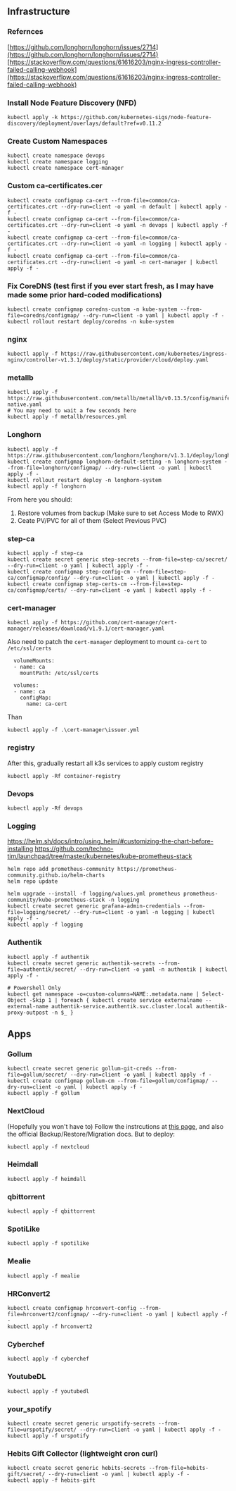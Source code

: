 ## Infrastructure

### Refernces
[https://github.com/longhorn/longhorn/issues/2714](https://github.com/longhorn/longhorn/issues/2714) <br>
[https://stackoverflow.com/questions/61616203/nginx-ingress-controller-failed-calling-webhook](https://stackoverflow.com/questions/61616203/nginx-ingress-controller-failed-calling-webhook)

### Install Node Feature Discovery (NFD)
```
kubectl apply -k https://github.com/kubernetes-sigs/node-feature-discovery/deployment/overlays/default?ref=v0.11.2
```

### Create Custom Namespaces
```
kubectl create namespace devops
kubectl create namespace logging
kubectl create namespace cert-manager
```

### Custom ca-certificates.cer
```
kubectl create configmap ca-cert --from-file=common/ca-certificates.crt --dry-run=client -o yaml -n default | kubectl apply -f -
kubectl create configmap ca-cert --from-file=common/ca-certificates.crt --dry-run=client -o yaml -n devops | kubectl apply -f -
kubectl create configmap ca-cert --from-file=common/ca-certificates.crt --dry-run=client -o yaml -n logging | kubectl apply -f -
kubectl create configmap ca-cert --from-file=common/ca-certificates.crt --dry-run=client -o yaml -n cert-manager | kubectl apply -f -
```

### Fix CoreDNS (test first if you ever start fresh, as I may have made some prior hard-coded modifications)
```
kubectl create configmap coredns-custom -n kube-system --from-file=coredns/configmap/ --dry-run=client -o yaml | kubectl apply -f -
kubectl rollout restart deploy/coredns -n kube-system
```

### nginx
```
kubectl apply -f https://raw.githubusercontent.com/kubernetes/ingress-nginx/controller-v1.3.1/deploy/static/provider/cloud/deploy.yaml
```

### metallb
```
kubectl apply -f https://raw.githubusercontent.com/metallb/metallb/v0.13.5/config/manifests/metallb-native.yaml
# You may need to wait a few seconds here
kubectl apply -f metallb/resources.yml
```

### Longhorn
```
kubectl apply -f https://raw.githubusercontent.com/longhorn/longhorn/v1.3.1/deploy/longhorn.yaml
kubectl create configmap longhorn-default-setting -n longhorn-system --from-file=longhorn/configmap/ --dry-run=client -o yaml | kubectl apply -f -
kubectl rollout restart deploy -n longhorn-system
kubectl apply -f longhorn
```
From here you should: 
1. Restore volumes from backup (Make sure to set Access Mode to RWX)
2. Ceate PV/PVC for all of them (Select Previous PVC)

### step-ca
```
kubectl apply -f step-ca
kubectl create secret generic step-secrets --from-file=step-ca/secret/ --dry-run=client -o yaml | kubectl apply -f -
kubectl create configmap step-config-cm --from-file=step-ca/configmap/config/ --dry-run=client -o yaml | kubectl apply -f -
kubectl create configmap step-certs-cm --from-file=step-ca/configmap/certs/ --dry-run=client -o yaml | kubectl apply -f -
```

### cert-manager
```
kubectl apply -f https://github.com/cert-manager/cert-manager/releases/download/v1.9.1/cert-manager.yaml
```
Also need to patch the `cert-manager` deployment to mount `ca-cert` to `/etc/ssl/certs`
```
  volumeMounts:
  - name: ca
    mountPath: /etc/ssl/certs
```
```
  volumes:
  - name: ca
    configMap:
      name: ca-cert
```
Than
```
kubectl apply -f .\cert-manager\issuer.yml
```

### registry
After this, gradually restart all k3s services to apply custom registry
```
kubectl apply -Rf container-registry
```

### Devops
```
kubectl apply -Rf devops
```

### Logging
https://helm.sh/docs/intro/using_helm/#customizing-the-chart-before-installing
https://github.com/techno-tim/launchpad/tree/master/kubernetes/kube-prometheus-stack
```
helm repo add prometheus-community https://prometheus-community.github.io/helm-charts
helm repo update

helm upgrade --install -f logging/values.yml prometheus prometheus-community/kube-prometheus-stack -n logging
kubectl create secret generic grafana-admin-credentials --from-file=logging/secret/ --dry-run=client -o yaml -n logging | kubectl apply -f -
kubectl apply -f logging
```

### Authentik
```
kubectl apply -f authentik
kubectl create secret generic authentik-secrets --from-file=authentik/secret/ --dry-run=client -o yaml -n authentik | kubectl apply -f -

# Powershell Only
kubectl get namespace -o=custom-columns=NAME:.metadata.name | Select-Object -Skip 1 | foreach { kubectl create service externalname --external-name authentik-service.authentik.svc.cluster.local authentik-proxy-outpost -n $_ }
```

## Apps
### Gollum
```
kubectl create secret generic gollum-git-creds --from-file=gollum/secret/ --dry-run=client -o yaml | kubectl apply -f -
kubectl create configmap gollum-cm --from-file=gollum/configmap/ --dry-run=client -o yaml | kubectl apply -f -
kubectl apply -f gollum
```

### NextCloud
(Hopefully you won't have to) Follow the instrcutions at [this page](/Notes/Nextcloud%20Migration.md), and also the official Backup/Restore/Migration docs. But to deploy:
```
kubectl apply -f nextcloud
```

### Heimdall
```
kubectl apply -f heimdall
```

### qbittorrent
```
kubectl apply -f qbittorrent
```

### SpotiLike
```
kubectl apply -f spotilike
```

### Mealie
```
kubectl apply -f mealie
```

### HRConvert2
```
kubectl create configmap hrconvert-config --from-file=hrconvert2/configmap/ --dry-run=client -o yaml | kubectl apply -f -
kubectl apply -f hrconvert2
```

### Cyberchef
```
kubectl apply -f cyberchef
```

### YoutubeDL
```
kubectl apply -f youtubedl
```

### your_spotify
```
kubectl create secret generic urspotify-secrets --from-file=urspotify/secret/ --dry-run=client -o yaml | kubectl apply -f -
kubectl apply -f urspotify
```

### Hebits Gift Collector (lightweight cron curl)
```
kubectl create secret generic hebits-secrets --from-file=hebits-gift/secret/ --dry-run=client -o yaml | kubectl apply -f -
kubectl apply -f hebits-gift
```
